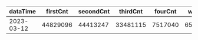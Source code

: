 |dataTime|firstCnt|secondCnt|thirdCnt|fourCnt|winCnt|vrate|wrate|
|-|-|-|-|-|-|-|-|
|2023-03-12|44829096|44413247|33481115|7517040|6528319|86.8%|13.9%|